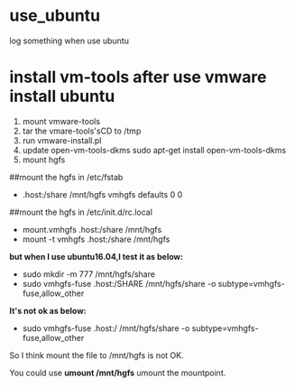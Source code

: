 # use_ubuntu
log something when use ubuntu


# install vm-tools after use vmware install ubuntu
1. mount vmware-tools
2. tar the vmare-tools'sCD to /tmp
3. run vmware-install.pl
4. update open-vm-tools-dkms
sudo apt-get install open-vm-tools-dkms
5. mount hgfs 

##mount the hgfs in /etc/fstab
* .host:/share        /mnt/hgfs       vmhgfs     defaults 0 0
  
##mount the hgfs in /etc/init.d/rc.local
* mount.vmhgfs .host:/share /mnt/hgfs
* mount -t vmhgfs .host:/share /mnt/hgfs

**but when I use ubuntu16.04,I test it as below:**
* sudo mkdir -m 777 /mnt/hgfs/share
* sudo vmhgfs-fuse .host:/SHARE /mnt/hgfs/share -o subtype=vmhgfs-fuse,allow_other

**It's not ok as below:**
* sudo vmhgfs-fuse .host:/ /mnt/hgfs/share -o subtype=vmhgfs-fuse,allow_other

So I think mount the file to /mnt/hgfs is not OK.

You could use **umount /mnt/hgfs** umount the mountpoint.
    
